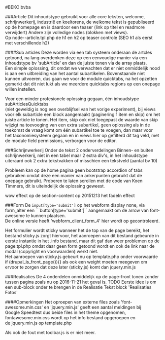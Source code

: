 #BEKO bvba

###Article
Dit inhoudstype gebruikt voor alle core teksten, welcome, schrijnwerkerij, 
industrië en koeltorens, de welkome tekst is gepubliseerd op de homepage en
is daardoor een teaser (link op titel en readmore verwijdert)
Andere zijn volledige nodes (blokken met views).  
Op node--article.tpl.php de h1 en h2 op teaser controle (SEO h1 als eerst met
verschillende h2)

####Sub articles
Deze worden via een tab systeem onderaan de artcles getoond, na lang overdenken deze op een 
eenvoudige manier via een inhoudstype bv 'subArticle' en dan de juiste tonen via de array plaats.  
Een simple oplossing, dit omdat we verwachten dat er niet onmiddelijk nood is aan een uitbreiding
van het aantal subartikelen.
Bovenstaande niet kunnen uitvoeren, dus gaan we voor de module quicktabs, na het opzetten
gemerkt dat dit niet lukt als we meerdere quicktabs regions op een onepage willen instellen.
  
Voor een minder profesionele oplossing gegaan, één inhoudstype subArticlesQuicktabs  
(niet geweldig is nog een overblijfsel van het vorige experiment), bij views voor elk subarticle
een block aangemaakt (paginering 1 item en skip) om het juiste article te tonen. Het item, skip ook
niet toegepast de waarde van skip wijzigt na toevoeging van een extra subartikel, geen oplossing
als in de toekomst de vraag komt om één subartikel toe te voegen, dan maar voor het taxonomiesysteem
gegaan en in views hier op gefilterd dit tag veld, met de module field permissions, verborgen voor
de editor.

###Schrijnwerkerij
Onder de tekst 2 onderverdelingen Binnen- en buiten schrijnwerkerij, niet in een tabel
maar 2 extra div's, in het inhoudstype uiteraard ook 2 extra tekstvakken of misschien een
tekstveld (aantal bv 10)

Probleem kan op de home pagina geen bootstrap accordion of tabs gebruiken omdat deze
een manier van ankerpunten gebruikt dat de onepage gebruikt.
Proberen te laten scrollen met de code van Koen Timmers, dit is uiteindelijk de oplossing geweest.


wow effect op de section-content op 20151213 het fadeIn effect


###Form
De ```input[type='submit']``` op het webform display none, via form_alter een ```button[type='submit']``
aangemaakt om de arrow van font-awesome te kunnen plaatsen.  
De online versie heeft 'webform_client_form_4' hier wordt op gecontroleerd.  

Het formulier wordt sticky wanneer het de top van de page bereikt, het bestand sticky.js zorgt hiervoor, 
het aanroepen van dit bestand gebeurde in eerste instantie in het .info bestand, maar dit gaf dan weer 
problemen op de page.tpl.php omdat daar geen form getoond wordt en ook de link naar de modal 
(copyright en voorwaarden) werkt niet.  
Het aanroepen van sticky.js gebeurt nu op template.php onder voorwaarde if (drupal_is_front_page()){} 
als ook een weight moeten meegeven om ervoor te zorgen dat deze later (sticky.js) komt dan jquery.min.js

###Realisaties
De 4 onderdelen onmiddelijk op de page-front tonen zonder tussen pagina zoals nu op 2016-11-21 het geval is.
TODO Eerste idee is om een sub-block onder te brengen in de Realisatie Tekst block 'Realisaties Fotos'


####Opmerkingen
Het oproepen van externe files zoals 'font-awesome.min.css' en 'jquery.min.js' geeft een aantal meldingen bij  
Google Speedtest dus beide files in het theme opgenomen, fontawesome.min.css wordt op het info bestand opgeroepen en  
de jquery.min.js op template.php

Als ook de fout met toolbar.js is er niet meer.




